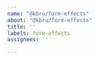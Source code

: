 ```yaml
---
name: "@kbru/form-effects"
about: "@kbru/form-effects"
title: ''
labels: form-effects
assignees: ''

---
```



